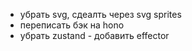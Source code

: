 - убрать svg, сдеалть через svg sprites
- переписать бэк на hono
- убрать zustand - добавить effector
